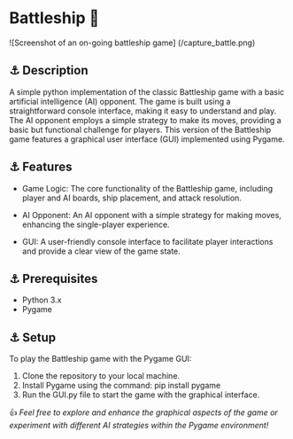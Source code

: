  # Battleship :ship:

![Screenshot of an on-going battleship game]
(/capture_battle.png)

## :anchor: Description
A simple python implementation of the classic Battleship game with a basic artificial intelligence (AI) opponent. The game is built using a straightforward console interface, making it easy to understand and play. The AI opponent employs a simple strategy to make its moves, providing a basic but functional challenge for players. This version of the Battleship game features a graphical user interface (GUI) implemented using Pygame. 

## :anchor: Features

- Game Logic: The core functionality of the Battleship game, including player and AI boards, ship placement, and attack resolution.
* AI Opponent: An AI opponent with a simple strategy for making moves, enhancing the single-player experience.
+ GUI: A user-friendly console interface to facilitate player interactions and provide a clear view of the game state.

## :anchor: Prerequisites

- Python 3.x
- Pygame

## :anchor: Setup

To play the Battleship game with the Pygame GUI:
1. Clone the repository to your local machine.
1. Install Pygame using the command:  pip install pygame
1. Run the GUI.py file to start the game with the graphical interface.



   

 :+1: _Feel free to explore and enhance the graphical aspects of the game or experiment with different AI strategies within the Pygame environment!_

